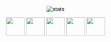 <p align="center">
    <img alt="stats" src="https://github-readme-stats.vercel.app/api?username=atl128&count_private=true&show_icons=true&theme=dracula&hide_border=true"/>
</p>

<p align="center">
    <img src="https://cdn.jsdelivr.net/gh/devicons/devicon/icons/python/python-original.svg" width="50" height="50"/>
    <img src="https://cdn.jsdelivr.net/gh/devicons/devicon/icons/javascript/javascript-plain.svg" width="50" height="50"/>
    <img src="https://cdn.jsdelivr.net/gh/devicons/devicon/icons/typescript/typescript-plain.svg" width="50" height="50"/>
    <img src="https://cdn.jsdelivr.net/gh/devicons/devicon/icons/lua/lua-original.svg" width="50" height="50"/>
    <img src="https://cdn.jsdelivr.net/gh/devicons/devicon/icons/vuejs/vuejs-original.svg" width="50" height="50"/>
</p>
    

